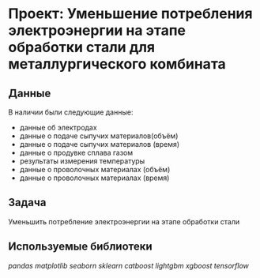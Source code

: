 # Проект: Уменьшение потребления электроэнергии на этапе обработки стали для металлургического комбината

## Данные

В наличии были следующие данные:

- данные об электродах
- данные о подаче сыпучих материалов(объём)
- данные о подаче сыпучих материалов (время)
- данные о продувке сплава газом
- результаты измерения температуры
- данные о проволочных материалах (объём)
- данные о проволочных материалах (время)

## Задача

Уменьшить потребление электроэнергии на этапе обработки стали

## Используемые библиотеки

*pandas* *matplotlib* *seaborn* *sklearn*  *catboost*  *lightgbm*  *xgboost*  *tensorflow*
